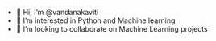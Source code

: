 - 👋 Hi, I’m @vandanakaviti
- 👀 I’m interested in Python and Machine learning
- 💞️ I’m looking to collaborate on Machine Learning projects
<!---
vandanakaviti/vandanakaviti is a ✨ special ✨ repository because its `README.md` (this file) appears on your GitHub profile.
You can click the Preview link to take a look at your changes.
--->
